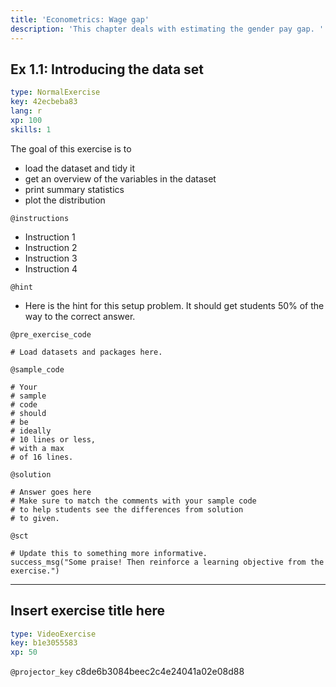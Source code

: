 ```yaml
---
title: 'Econometrics: Wage gap'
description: 'This chapter deals with estimating the gender pay gap. '
---
```


## Ex 1.1: Introducing the data set

```yaml
type: NormalExercise
key: 42ecbeba83
lang: r
xp: 100
skills: 1
```

The goal of this exercise is to

- load the dataset and tidy it
- get an overview of the variables in the dataset
- print summary statistics
- plot the distribution 

`@instructions`
- Instruction 1
- Instruction 2
- Instruction 3
- Instruction 4

`@hint`
- Here is the hint for this setup problem. It should get students 50% of the way to the correct answer.

`@pre_exercise_code`
```{r}
# Load datasets and packages here.
```

`@sample_code`
```{r}
# Your
# sample
# code
# should
# be
# ideally
# 10 lines or less,
# with a max
# of 16 lines.
```

`@solution`
```{r}
# Answer goes here
# Make sure to match the comments with your sample code
# to help students see the differences from solution
# to given.
```

`@sct`
```{r}
# Update this to something more informative.
success_msg("Some praise! Then reinforce a learning objective from the exercise.")
```

---

## Insert exercise title here

```yaml
type: VideoExercise
key: b1e3055583
xp: 50
```

`@projector_key`
c8de6b3084beec2c4e24041a02e08d88
